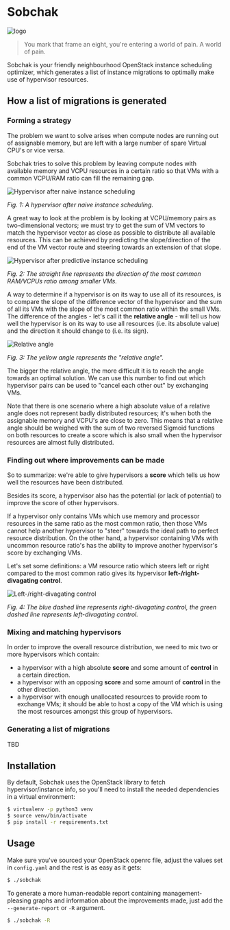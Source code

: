 # Sobchak

![logo](img/logo.png)

> You mark that frame an eight, you're entering a world of pain. A world of
> pain.

Sobchak is your friendly neighbourhood OpenStack instance scheduling optimizer,
which generates a list of instance migrations to optimally make use of
hypervisor resources.

## How a list of migrations is generated

### Forming a strategy

The problem we want to solve arises when compute nodes are running out of
assignable memory, but are left with a large number of spare Virtual CPU's or
vice versa.

Sobchak tries to solve this problem by leaving compute nodes with available
memory and VCPU resources in a certain ratio so that VMs with a common VCPU/RAM
ratio can fill the remaining gap.

![Hypervisor after naive instance scheduling](img/README-1.png)

*Fig. 1: A hypervisor after naive instance scheduling.*

A great way to look at the problem is by looking at VCPU/memory pairs as
two-dimensional vectors; we must try to get the sum of VM vectors to match the
hypervisor vector as close as possible to distribute all available resources.
This can be achieved by predicting the slope/direction of the end of the VM
vector route and steering towards an extension of that slope.

![Hypervisor after predictive instance scheduling](img/README-2.png)

*Fig. 2: The straight line represents the direction of the most common RAM/VCPUs
ratio among smaller VMs.*

A way to determine if a hypervisor is on its way to use all of its resources, is
to compare the slope of the difference vector of the hypervisor and the sum of
all its VMs with the slope of the most common ratio within the small VMs. The
difference of the angles - let's call it the **relative angle** - will tell us
how well the hypervisor is on its way to use all resources (i.e. its absolute
value) and the direction it should change to (i.e. its sign).

![Relative angle](img/README-3.png)

*Fig. 3: The yellow angle represents the "relative angle".*

The bigger the relative angle, the more difficult it is to reach the angle
towards an optimal solution. We can use this number to find out which hypervisor
pairs can be used to "cancel each other out" by exchanging VMs.

Note that there is one scenario where a high absolute value of a relative angle
does not represent badly distributed resources; it's when both the assignable
memory and VCPU's are close to zero. This means that a relative angle should be
weighed with the sum of two reversed Sigmoid functions on both resources to
create a score which is also small when the hypervisor resources are almost
fully distributed.

### Finding out where improvements can be made

So to summarize: we're able to give hypervisors a **score** which tells us how
well the resources have been distributed.

Besides its score, a hypervisor also has the potential (or lack of potential) to
improve the score of other hypervisors.

If a hypervisor only contains VMs which use memory and processor resources in
the same ratio as the most common ratio, then those VMs cannot help another
hypervisor to "steer" towards the ideal path to perfect resource distribution.
On the other hand, a hypervisor containing VMs with uncommon resource ratio's
has the ability to improve another hypervisor's score by exchanging VMs.

Let's set some definitions: a VM resource ratio which steers left or right
compared to the most common ratio gives its hypervisor
**left-/right-divagating control**.

![Left-/right-divagating control](img/README-4.png)

*Fig. 4: The blue dashed line represents right-divagating control, the green
dashed line represents left-divagating control.*

### Mixing and matching hypervisors

In order to improve the overall resource distribution, we need to mix two or
more hypervisors which contain:

* a hypervisor with a high absolute **score** and some amount of **control** in
  a certain direction.
* a hypervisor with an opposing **score** and some amount of **control** in the
  other direction.
* a hypervisor with enough unallocated resources to provide room to exchange
  VMs; it should be able to host a copy of the VM which is using the most
  resources amongst this group of hypervisors.

### Generating a list of migrations

TBD

## Installation

By default, Sobchak uses the OpenStack library to fetch hypervisor/instance
info, so you'll need to install the needed dependencies in a virtual
environment:

```bash
$ virtualenv -p python3 venv
$ source venv/bin/activate
$ pip install -r requirements.txt
```

## Usage

Make sure you've sourced your OpenStack openrc file, adjust the values set in
`config.yaml` and the rest is as easy as it gets:

```bash
$ ./sobchak
```

To generate a more human-readable report containing management-pleasing graphs
and information about the improvements made, just add the `--generate-report` or
`-R` argument.

```bash
$ ./sobchak -R
```
